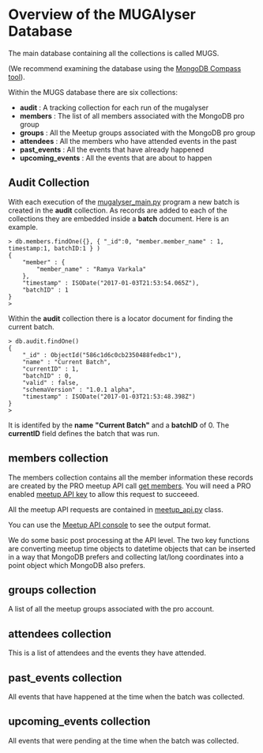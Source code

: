 # Overview of the MUGAlyser Database

The main database containing all the collections is called MUGS.

(We recommend examining the database using the [MongoDB Compass tool](
https://www.mongodb.com/products/lp/compass)).

Within the MUGS database there are six  collections:

* **audit** : A tracking collection for each run of the mugalyser
* **members** : The list of all members associated with the MongoDB pro group
* **groups** : All the Meetup groups associated with the MongoDB pro group
* **attendees** : All the members who have attended events in the past
* **past_events** : All the events that have already happened
* **upcoming_events** : All the events that are about to happen

## Audit Collection

With each execution of the [mugalyser_main.py](https://github.com/jdrumgoole/MUGAlyser/blob/master/mugalyser/mugalyser_main.py) program a new batch is
created in the **audit** collection. As records are added to each of
the collections they are embedded inside a **batch** document.
Here is an example.

```
> db.members.findOne({}, { "_id":0, "member.member_name" : 1, timestamp:1, batchID:1 } )
{
	"member" : {
		"member_name" : "Ramya Varkala"
	},
	"timestamp" : ISODate("2017-01-03T21:53:54.065Z"),
	"batchID" : 1
}
>
```

Within the **audit** collection there is a locator document for
finding the current batch.

```
> db.audit.findOne()
{
	"_id" : ObjectId("586c1d6c0cb2350488fedbc1"),
	"name" : "Current Batch",
	"currentID" : 1,
	"batchID" : 0,
	"valid" : false,
	"schemaVersion" : "1.0.1 alpha",
	"timestamp" : ISODate("2017-01-03T21:53:48.398Z")
}
>
```

It is identifed by the **name** __"Current Batch"__ and a **batchID**
of 0. The **currentID** field defines the batch that was run.

## members collection

The members collection contains all the member information these
records are created by the PRO meetup API call
[get members](https://www.meetup.com/meetup_api/docs/pro/:urlname/members/).
You will need a PRO enabled
[meetup API key](https://secure.meetup.com/meetup_api/key/) to allow
this request to succeeed.

All the meetup API requests are contained in [meetup_api.py](
https://github.com/jdrumgoole/MUGAlyser/blob/master/mugalyser/meetup_api.py)
class.

You can use the
[Meetup API console](https://secure.meetup.com/meetup_api/console/?path=/pro/:urlname/members)
to see the output format.

We do some basic post processing at the API level. The two key
functions are converting meetup time objects to datetime objects that
can be inserted in a way that MongoDB prefers and collecting lat/long
coordinates into a point object which MongoDB also prefers. 


## groups collection

A list of all the meetup groups associated with the pro account.

## attendees collection

This is a list of attendees and the events they have attended.

## past_events collection

All events that have happened at the time when the batch was collected.

## upcoming_events collection

All events that were pending at the time when the batch was collected.


